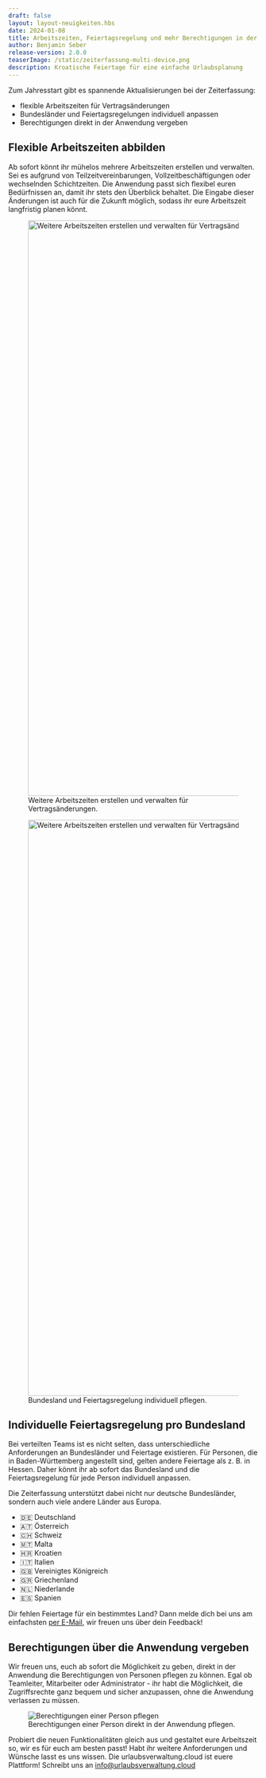 ```yaml
---
draft: false
layout: layout-neuigkeiten.hbs
date: 2024-01-08
title: Arbeitszeiten, Feiertagsregelung und mehr Berechtigungen in der Zeiterfassung
author: Benjamin Seber
release-version: 2.0.0
teaserImage: /static/zeiterfassung-multi-device.png
description: Kroatische Feiertage für eine einfache Urlaubsplanung
---
```


Zum Jahresstart gibt es spannende Aktualisierungen bei der Zeiterfassung:

- flexible Arbeitszeiten für Vertragsänderungen
- Bundesländer und Feiertagsregelungen individuell anpassen
- Berechtigungen direkt in der Anwendung vergeben

<!-- more -->

## Flexible Arbeitszeiten abbilden

Ab sofort könnt ihr mühelos mehrere Arbeitszeiten erstellen und verwalten. Sei es aufgrund von Teilzeitvereinbarungen,
Vollzeitbeschäftigungen oder wechselnden Schichtzeiten. Die Anwendung passt sich flexibel euren Bedürfnissen an, damit
ihr stets den Überblick behaltet. Die Eingabe dieser Änderungen ist auch für die Zukunft möglich, sodass ihr eure
Arbeitszeit langfristig planen könnt.

<div class="my-8 flex flex-col gap-4 md:flex-row">
    <figure>
        <picture>
            <source srcset="arbeitszeiten.avif" type="image/avif" />
            <img
              src="arbeitszeiten.png"
              alt="Weitere Arbeitszeiten erstellen und verwalten für Vertragsänderungen."
              width="1440"
              height="1156"
              decoding="async"
              loading="lazy"
              class="rounded-lg"
            />
        </picture>
        <figcaption class="text-sm text-center">Weitere Arbeitszeiten erstellen und verwalten für Vertragsänderungen.</figcaption>
    </figure>
    <figure>
        <picture>
            <source srcset="arbeitszeiten_edit.avif" type="image/avif" />
            <img
              src="arbeitszeiten_edit.png"
              alt="Weitere Arbeitszeiten erstellen und verwalten für Vertragsänderungen."
              width="1440"
              height="1157"
              decoding="async"
              loading="lazy"
              class="rounded-lg"
            />
        </picture>
        <figcaption class="text-sm text-center">Bundesland und Feiertagsregelung individuell pflegen.</figcaption>
    </figure>
</div>

## Individuelle Feiertagsregelung pro Bundesland

Bei verteilten Teams ist es nicht selten, dass unterschiedliche Anforderungen an Bundesländer und Feiertage existieren.
Für Personen, die in Baden-Württemberg angestellt sind, gelten andere Feiertage als z. B. in Hessen. Daher könnt ihr ab
sofort das Bundesland und die Feiertagsregelung für jede Person individuell anpassen.

Die Zeiterfassung unterstützt dabei nicht nur deutsche Bundesländer, sondern auch viele andere Länder aus Europa.

- 🇩🇪 Deutschland
- 🇦🇹 Österreich
- 🇨🇭 Schweiz
- 🇲🇹 Malta
- 🇭🇷 Kroatien
- 🇮🇹 Italien
- 🇬🇧 Vereinigtes Königreich
- 🇬🇷 Griechenland
- 🇳🇱 Niederlande
- 🇪🇸 Spanien

Dir fehlen Feiertage für ein bestimmtes Land? Dann melde dich bei uns am einfachsten
<a href="mailto:info@urlaubsverwaltung.cloud?subject=Feiertage">per E-Mail</a>, wir freuen uns über dein Feedback!

## Berechtigungen über die Anwendung vergeben

Wir freuen uns, euch ab sofort die Möglichkeit zu geben, direkt in der Anwendung die Berechtigungen von Personen
pflegen zu können. Egal ob Teamleiter, Mitarbeiter oder Administrator - ihr habt die Möglichkeit, die Zugriffsrechte
ganz bequem und sicher anzupassen, ohne die Anwendung verlassen zu müssen.

<div class="flex my-8">
    <figure>
        <picture>
            <source srcset="berechtigungen.avif" type="image/avif" />
            <img
              src="berechtigungen.png"
              alt="Berechtigungen einer Person pflegen"
              decoding="async"
              loading="lazy"
              class="rounded-lg"
            />
        </picture>
        <figcaption class="text-sm text-center">Berechtigungen einer Person direkt in der Anwendung pflegen.</figcaption>
    </figure>
</div>

Probiert die neuen Funktionalitäten gleich aus und gestaltet eure Arbeitszeit so, wir es für euch am besten passt!
Habt ihr weitere Anforderungen und Wünsche lasst es uns wissen. Die urlaubsverwaltung.cloud ist euere Plattform! Schreibt
uns an <a href="mailto:info@urlaubsverwaltung.cloud">info@urlaubsverwaltung.cloud</a>
